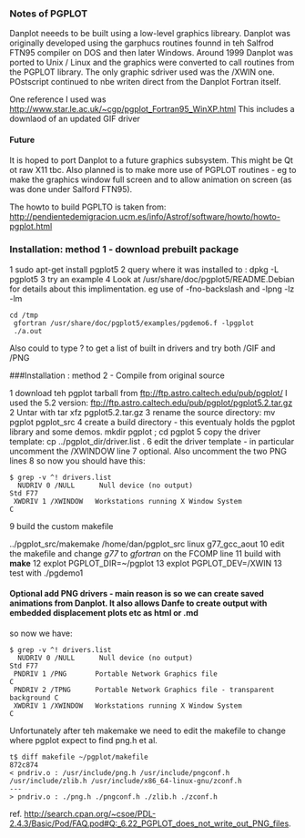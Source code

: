 
### Notes of PGPLOT

Danplot neeeds to be built using a low-level graphics libreary. Danplot was originally developed using the garphucs routines founnd in teh Salfrod FTN95 compiler on DOS and then later Windows.
Around 1999 Danplot was ported to Unix / Linux and the graphics were converted to call routines from the PGPLOT library. The only graphic sdriver used was the /XWIN one. POstscript continued to nbe writen direct from the Danplot Fortran itself.


One reference I used was http://www.star.le.ac.uk/~cgp/pgplot_Fortran95_WinXP.html
This includes a downlaod of an updated GIF driver

#### Future

It is hoped to port Danplot to a future graphics subsystem. This might be Qt ot raw X11 tbc.
Also planned is to make more use of PGPLOT routines - eg to make the graphics window full screen and to allow animation on screen (as was done under Salford FTN95).

The howto to build PGPLTO is taken from:
http://pendientedemigracion.ucm.es/info/Astrof/software/howto/howto-pgplot.html
 
### Installation: method 1 - download prebuilt package
   1  sudo apt-get install pgplot5
   2  query where it was installed to :   dpkg -L pgplot5
   3  try an example
   4  Look at /usr/share/doc/pgplot5/README.Debian  for details about this implimentation. eg use of -fno-backslash and -lpng -lz -lm

~~~
cd /tmp
 gfortran /usr/share/doc/pgplot5/examples/pgdemo6.f -lpgplot
 ./a.out
~~~
Also could to type ? to get a list of built in drivers and try both /GIF and /PNG 

###Installation : method 2 - Compile from original source

   1 download teh pgplot tarball from ftp://ftp.astro.caltech.edu/pub/pgplot/
I used the 5.2 version: ftp://ftp.astro.caltech.edu/pub/pgplot/pgplot5.2.tar.gz 
   2 Untar with tar xfz pgplot5.2.tar.gz
   3 rename the source directory: mv pgplot pgplot_src
   4 create a build directory - this eventualy holds the pgplot library and some demos.  mkdir pgplot ; cd pgplot
   5 copy the driver template: cp ../pgplot_dir/driver.list .
   6 edit the driver template - in particular uncomment the /XWINDOW line
   7 optional. Also uncomment the two PNG lines 
   8 so now you should have this:
~~~
$ grep -v ^! drivers.list
  NUDRIV 0 /NULL      Null device (no output)                           Std F77
 XWDRIV 1 /XWINDOW   Workstations running X Window System               C
~~~
   9 build the custom makefile

   ../pgplot_src/makemake /home/dan/pgplot_src linux g77_gcc_aout
   10 edit the makefile and change _g77_ to _gfortran_ on the FCOMP line
   11 build with __make__
   12 explot PGPLOT_DIR=~/pgplot
   13 explot PGPLOT_DEV=/XWIN
   13 test with ./pgdemo1

#### Optional add PNG drivers - main reason is so we can create saved animations from Danplot. It also allows Danfe to create output with embedded displacement plots etc as html or .md

so now we have:
~~~
$ grep -v ^! drivers.list
  NUDRIV 0 /NULL      Null device (no output)                           Std F77
 PNDRIV 1 /PNG       Portable Network Graphics file                    C
 PNDRIV 2 /TPNG      Portable Network Graphics file - transparent background C
 XWDRIV 1 /XWINDOW   Workstations running X Window System               C
~~~
Unfortunately after teh makemake we need to edit the makefile to change where pgplot expect to find png.h et al.
~~~
t$ diff makefile ~/pgplot/makefile
872c874
< pndriv.o : /usr/include/png.h /usr/include/pngconf.h /usr/include/zlib.h /usr/include/x86_64-linux-gnu/zconf.h
---
> pndriv.o : ./png.h ./pngconf.h ./zlib.h ./zconf.h
~~~


ref. http://search.cpan.org/~csoe/PDL-2.4.3/Basic/Pod/FAQ.pod#Q:_6.22_PGPLOT_does_not_write_out_PNG_files.
